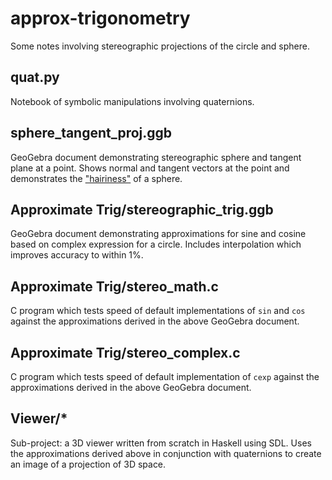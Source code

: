 approx-trigonometry
===================
Some notes involving stereographic projections of the circle and sphere.

quat.py
-------
Notebook of symbolic manipulations involving quaternions.

sphere_tangent_proj.ggb
------------------------------------
GeoGebra document demonstrating stereographic sphere and tangent plane at a
point. Shows normal and tangent vectors at the point and demonstrates the 
["hairiness"](https://en.wikipedia.org/wiki/Hairy_ball_theorem) of a sphere.


Approximate Trig/stereographic_trig.ggb
---------------------------------------
GeoGebra document demonstrating approximations for sine and cosine based on
complex expression for a circle. Includes interpolation which improves accuracy
to within 1%.

Approximate Trig/stereo_math.c
------------------------------
C program which tests speed of default implementations of `sin` and `cos` against 
the approximations derived in the above GeoGebra document.

Approximate Trig/stereo_complex.c
------------------------------
C program which tests speed of default implementation of `cexp` against the
approximations derived in the above GeoGebra document.


Viewer/\*
---------
Sub-project: a 3D viewer written from scratch in Haskell using SDL. Uses the
approximations derived above in conjunction with quaternions to create an
image of a projection of 3D space.

